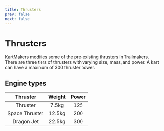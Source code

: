 ```yaml
---
title: Thrusters
prev: false
next: false
---
```

# Thrusters
KartMakers modifies some of the pre-existing thrusters in Trailmakers. There are three tiers of thrusters with varying size, mass, and power. A kart can have a maximum of 300 thruster power.

## Engine types
|    Thruster     |  Weight  | Power |
|:---------------:|:--------:|:-----:|
|    Thruster     |  7.5kg   |  125  |
| Space Thruster  |  12.5kg  |  200  |
|   Dragon Jet    |  22.5kg  |  300  |